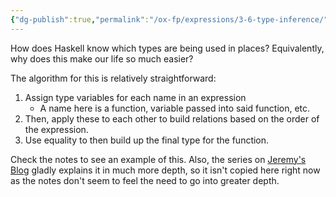 ```yaml
---
{"dg-publish":true,"permalink":"/ox-fp/expressions/3-6-type-inference/"}
---
```


How does Haskell know which types are being used in places? Equivalently, why does this make our life so much easier?

The algorithm for this is relatively straightforward:

1. Assign type variables for each name in an expression
	- A name here is a function, variable passed into said function, etc.
2. Then, apply these to each other to build relations based on the order of the expression.
3. Use equality to then build up the final type for the function.

Check the notes to see an example of this. Also, the series on [Jeremy's Blog](https://jeremymikkola.com/posts/2019_01_01_type_inference_intro.html) gladly explains it in much more depth, so it isn't copied here right now as the notes don't seem to feel the need to go into greater depth. 